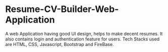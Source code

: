 # Resume-CV-Builder-Web-Application
A web Application having good UI design, helps to make decent resumes. It also contains login and authentication feature for users. Tech Stacks used are HTML, CSS, Javascript, Bootstrap and FireBase.
